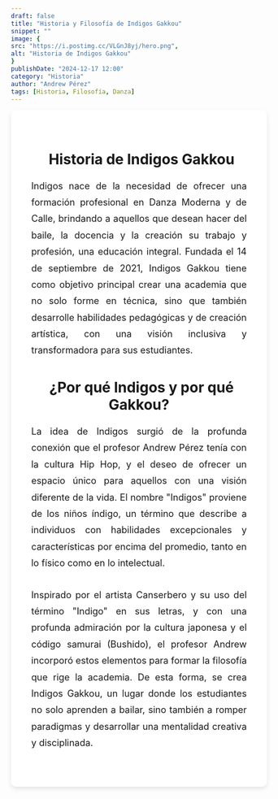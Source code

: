 ```yaml
---
draft: false
title: "Historia y Filosofía de Indigos Gakkou"
snippet: ""
image: {
src: "https://i.postimg.cc/VLGnJ8yj/hero.png",
alt: "Historia de Indigos Gakkou"
}
publishDate: "2024-12-17 12:00"
category: "Historia"
author: "Andrew Pérez"
tags: [Historia, Filosofía, Danza]
---
```


<link rel="stylesheet" href="https://cdnjs.cloudflare.com/ajax/libs/font-awesome/6.0.0-beta3/css/all.min.css">

<section style="max-width: 1200px; margin: 0 auto; background-color: white; padding: 40px; border-radius: 10px; box-shadow: 0 4px 10px rgba(0, 0, 0, 0.1);">

<h2 style="text-align: center; font-weight: bold; font-size: 28px; margin-bottom: 20px;"> <i class="fas fa-history text-blue-700" style="margin-right: 10px;"></i> Historia de Indigos Gakkou </h2>

<p style="text-align: justify; font-size: 18px; line-height: 1.8; margin-bottom: 30px;"> Indigos nace de la necesidad de ofrecer una formación profesional en Danza Moderna y de Calle, brindando a aquellos que desean hacer del baile, la docencia y la creación su trabajo y profesión, una educación integral. Fundada el 14 de septiembre de 2021, Indigos Gakkou tiene como objetivo principal crear una academia que no solo forme en técnica, sino que también desarrolle habilidades pedagógicas y de creación artística, con una visión inclusiva y transformadora para sus estudiantes. </p>

<h2 style="text-align: center; font-weight: bold; font-size: 28px; margin-bottom: 20px;"> <i class="fas fa-question-circle text-blue-700" style="margin-right: 10px;"></i> ¿Por qué Indigos y por qué Gakkou? </h2>

<p style="text-align: justify; font-size: 18px; line-height: 1.8; margin-bottom: 30px;"> La idea de Indigos surgió de la profunda conexión que el profesor Andrew Pérez tenía con la cultura Hip Hop, y el deseo de ofrecer un espacio único para aquellos con una visión diferente de la vida. El nombre "Indigos" proviene de los niños índigo, un término que describe a individuos con habilidades excepcionales y características por encima del promedio, tanto en lo físico como en lo intelectual. </p>

<p style="text-align: justify; font-size: 18px; line-height: 1.8; margin-bottom: 30px;"> Inspirado por el artista Canserbero y su uso del término "Indigo" en sus letras, y con una profunda admiración por la cultura japonesa y el código samurai (Bushido), el profesor Andrew incorporó estos elementos para formar la filosofía que rige la academia. De esta forma, se crea Indigos Gakkou, un lugar donde los estudiantes no solo aprenden a bailar, sino también a romper paradigmas y desarrollar una mentalidad creativa y disciplinada. </p>

</section>
